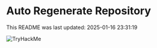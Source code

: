 # Auto Regenerate Repository

This README was last updated: 2025-01-16 23:31:19

 ![TryHackMe](https://tryhackme.com/badge/533634)